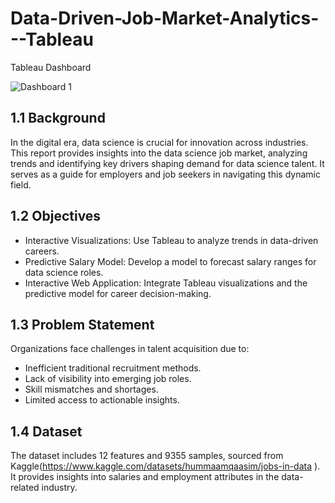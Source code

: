 # Data-Driven-Job-Market-Analytics---Tableau

Tableau Dashboard

![Dashboard 1](https://github.com/user-attachments/assets/9a82e458-e8e1-4125-889a-4ef5f5d987f4)


## 1.1 Background

In the digital era, data science is crucial for innovation across industries. This report provides insights into the data science job market, analyzing trends and identifying key drivers shaping demand for data science talent. It serves as a guide for employers and job seekers in navigating this dynamic field.
## 1.2 Objectives

- Interactive Visualizations: Use Tableau to analyze trends in data-driven careers.
- Predictive Salary Model: Develop a model to forecast salary ranges for data science roles.
- Interactive Web Application: Integrate Tableau visualizations and the predictive model for career decision-making.

## 1.3 Problem Statement

Organizations face challenges in talent acquisition due to:

- Inefficient traditional recruitment methods.
- Lack of visibility into emerging job roles.
- Skill mismatches and shortages.
- Limited access to actionable insights.

## 1.4 Dataset

The dataset includes 12 features and 9355 samples, sourced from Kaggle(https://www.kaggle.com/datasets/hummaamqaasim/jobs-in-data ). It provides insights into salaries and employment attributes in the data-related industry.
